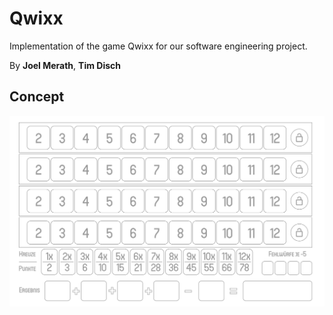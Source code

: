 # Qwixx
Implementation of the game Qwixx for our software engineering project.

By **Joel Merath**, **Tim Disch**

## Concept

![Playground](/images/qwixx_block.png)